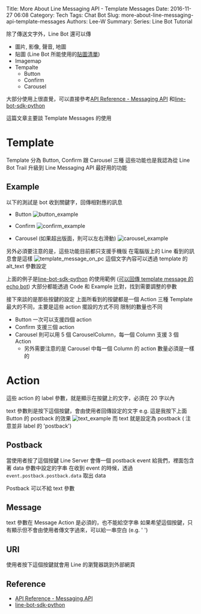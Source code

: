 Title: More About Line Messaging API - Template Messages
Date: 2016-11-27 06:08
Category: Tech
Tags: Chat Bot
Slug: more-about-line-messaging-api-template-messages
Authors: Lee-W
Summary:
Series: Line Bot Tutorial

除了傳送文字外，Line Bot 還可以傳

* 圖片, 影像, 聲音, 地圖
* 貼圖 (Line Bot 所能使用的[貼圖清單](https://devdocs.line.me/files/sticker_list.pdf))
* Imagemap
* Tempalte
    * Button
    * Confirm
    * Carousel

大部分使用上很直覺，可以直接參考[API Reference - Messaging API](https://devdocs.line.me/en/) 和[line-bot-sdk-python](https://github.com/line/line-bot-sdk-python)

這篇文章主要談 Template Messages 的使用

<!--more-->

# Template

Template 分為 Button, Confirm 跟 Carousel 三種
這些功能也是我認為從 Line Bot Trail 升級到 Line Messaging API 最好用的功能

## Example

以下的測試是 bot 收到關鍵字，回傳相對應的訊息

* Button
![button_example](/images/posts-image/2016-11-27-more-about-line-messaging-api-template-messages/KYN6kDR.png)

* Confirm
![confirm_example](/images/posts-image/2016-11-27-more-about-line-messaging-api-template-messages/pUFboL5.png)

* Carousel (如果超出版面，則可以左右滑動)
![carousel_example](/images/posts-image/2016-11-27-more-about-line-messaging-api-template-messages/Pxvj6om.png)

另外必須要注意的是，這些功能目前都只支援手機版
在電腦版上的 Line 看到的訊息會是這樣
![template_message_on_pc](/images/posts-image/2016-11-27-more-about-line-messaging-api-template-messages/ZdGQjc6.png)
這個文字內容可以透過 template 的 alt\_text 參數設定

上面的例子是[line-bot-sdk-python](https://github.com/line/line-bot-sdk-python#templatesendmessage---buttonstemplaten) 的使用範例
([可以回傳 template message 的 echo bot](https://github.com/Lee-W/line_echobot/tree/template-message))
大部分都能透過 Code 和 Example 比對，找到需要調整的參數

接下來談的是那些按鍵的設定
上面所看到的按鍵都是一個 Action
三種 Template 最大的不同，主要是這些 action 擺設的方式不同
限制的數量也不同

* Button 一次可以支援四個 action
* Confirm 支援三個 action
* Carousel 則可以用 5 個 CarouselColumn，每一個 Column 支援 3 個 Action
    * 另外需要注意的是 Carousel 中每一個 Column 的 action 數量必須是一樣的

# Action

這些 action 的 label 參數，就是顯示在按鍵上的文字，必須在 20 字以內

text 參數則是按下這個按鍵，會由使用者回傳設定的文字
e.g. 這是我按下上面 Button 的 postback 的效果
![text_example](/images/posts-image/2016-11-27-more-about-line-messaging-api-template-messages/ow2G8wU.png)
而 text 就是設定為 postback ( 注意並非 label 的 'postback')

## Postback

當使用者按了這個按鍵
Line Server 會傳一個 postback event 給我們，裡面包含著 data 參數中設定的字串
在收到 event 的時候，透過 `event.postback.postback.data` 取出 data

Postback 可以不給 text 參數

## Message

text 參數在 Message Action 是必須的，也不能給空字串
如果希望這個按鍵，只有顯示但不會由使用者傳文字過來，可以給一串空白 (e.g. ' ')

## URI

使用者按下這個按鍵就會用 Line 的瀏覽器跳到外部網頁

## Reference

* [API Reference - Messaging API](https://devdocs.line.me/en/#template-messages)
* [line-bot-sdk-python](https://github.com/line/line-bot-sdk-python#templatesendmessage---buttonstemplate)
